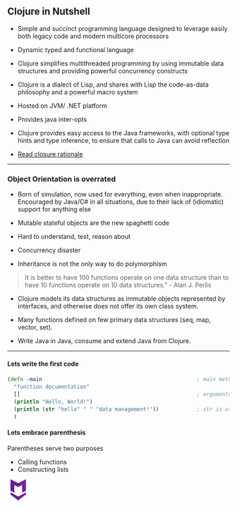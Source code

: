 ## Clojure in Nutshell

- Simple and succinct programming language designed to leverage easily
  both legacy code and modern multicore processors
  
- Dynamic typed and functional language

- Clojure simplifies multithreaded programming by using immutable data structures 
and providing powerful concurrency constructs

- Clojure is a dialect of Lisp, and shares with Lisp the code-as-data philosophy and a powerful macro system

- Hosted on JVM/ .NET platform

- Provides java inter-opts 

- Clojure provides easy access to the Java frameworks, with optional type hints and type inference, to ensure that calls to Java can avoid reflection

- [Read closure rationale](https://clojure.org/about/rationale)

---

### Object Orientation is overrated

- Born of simulation, now used for everything, even when inappropriate. 
Encouraged by Java/C# in all situations, due to their lack of (idiomatic) support for anything else

- Mutable stateful objects are the new spaghetti code

- Hard to understand, test, reason about

- Concurrency disaster

- Inheritance is not the only way to do polymorphism

>It is better to have 100 functions operate on one data structure than to
>have 10 functions operate on 10 data structures." - Alan J. Perlis

- Clojure models its data structures as immutable objects represented by interfaces, and otherwise does not offer its own class system.

- Many functions defined on few primary data structures (seq, map, vector, set).

- Write Java in Java, consume and extend Java from Clojure.

---

#### Lets write the first code

```clojure
(defn -main                                                 ; main method (-) static
  "function documentation"
  []                                                        ; arguments
  (println "Hello, World!")
  (println (str "hello" " " "data management!"))            ; str is used for string concatenation
  )
```
#### Lets embrace parenthesis

Parentheses serve two purposes

- Calling functions
- Constructing lists

![alt text](https://github.com/adam-p/markdown-here/raw/master/src/common/images/icon48.png "Logo Title Text 1")





  